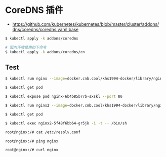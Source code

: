# CoreDNS 插件

* https://github.com/kubernetes/kubernetes/blob/master/cluster/addons/dns/coredns/coredns.yaml.base

```bash
$ kubectl apply -k addons/coredns

# 国内环境使用如下命令
$ kubectl apply -k addons/coredns/cn
```

## Test

```bash
$ kubectl run nginx --image=docker.cnb.cool/khs1994-docker/library/nginx:alpine

$ kubectl get pod

$ kubectl expose pod nginx-6b4b85b77b-sxskl --port 80

$ kubectl run nginx2 --image=docker.cnb.cool/khs1994-docker/library/nginx:alpine

$ kubectl get pod

$ kubectl exec nginx2-5f48f6bb64-gr5jk -i -t -- /bin/sh

root@nginx:/# cat /etc/resolv.conf

root@nginx:/# ping nginx

root@nginx:/# curl nginx
```
